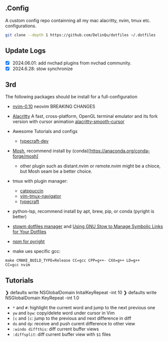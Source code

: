 ## .Config
A custom config repo containning all my mac alacritty, nvim, tmux etc. configurations.

```bash
git clone --depth 1 https://github.com/DelinQu/dotfiles ~/.dotfiles
```

## Update Logs
- [x] 2024.06.01: add nvchad plugins from nvchad community.
- [x] 2024.6.28: stow synchronize

## 3rd 
The following packages should be install for a full-configuration
* [nvim-0.10](https://neovim.io/doc/user/news-0.10.html) neovim BREAKING CHANGES
* [Alacritty](https://github.com/alacritty/alacritty) A fast, cross-platform, OpenGL terminal emulator and its fork version with cursor animation [alacritty-smooth-cursor](https://github.com/GregTheMadMonk/alacritty-smooth-cursor)
* Awesome Tutorials and configs
    * [typecraft-dev](https://github.com/typecraft-dev/dotfiles)

* [Mosh](https://github.com/mobile-shell/mosh), recommend install by (conda)[https://anaconda.org/conda-forge/mosh]
    * other plugin such as distant.nvim or remote.nvim might be a chioce, but Mosh seam be a better choice.

* tmux with plugin manager:
    * [catppuccin](https://github.com/catppuccin/tmux)
    * [vim-tmux-navigator](https://github.com/christoomey/vim-tmux-navigator)
    * [typecraft](https://www.youtube.com/watch?v=niuOc02Rvrc)

* python-lsp, recommend install by apt, brew, pip, or conda (pyright is better)
* [stowm dotfiles manager](https://learn.typecraft.dev/tutorial/never-lose-your-configs-again/) and [Using GNU Stow to Manage Symbolic Links for Your Dotfiles](https://systemcrafters.net/managing-your-dotfiles/using-gnu-stow/)
* [npm for pyright](https://github.com/nvm-sh/nvm)
* make ues specific gcc: 
```
make CMAKE_BUILD_TYPE=Release CC=gcc CPP=g++- CXX=g++ LD=g++
CC=gcc nvim
```

## Tutorials
❯ defaults write NSGlobalDomain InitalKeyRepeat -int 10
❯ defaults write NSGlobalDomain KeyRepeat -int 1.0     

* `*` and `#`: highlight the current word and jump to the next previous one
* `yw` and `byw`: copy/delete word under cursor in Vim
* `[c` and `]c`: jump to the previous and next difference in diff   
* `do` and `dp`: receive and push curent difference to other view 
* `:windo diffthis`: diff current buffer views
* `:diffsplit`: diff current buffer view with `$1` files
